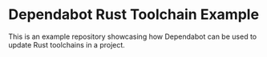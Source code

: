 # Dependabot Rust Toolchain Example

This is an example repository showcasing how Dependabot can be used to update Rust toolchains in a project.
